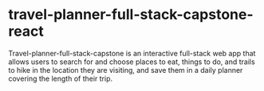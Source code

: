 # travel-planner-full-stack-capstone-react
Travel-planner-full-stack-capstone is an interactive full-stack web app that allows users to search for and choose places to eat, things to do, and trails to hike in the location they are visiting, and save them in a daily planner covering the length of their trip. 
